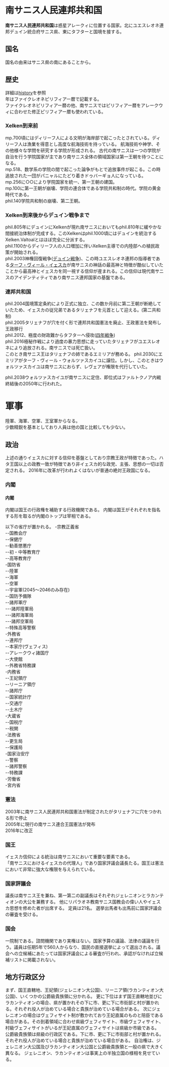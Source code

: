 # 南サニス人民連邦共和国
**南サニス人民連邦共和国**は惑星アレークィに位置する国家。北にユエスレオネ連邦デュイン統合府サニス県、東にタフターと国境を接する。
## 国名
国名の由来はサニス県の南にあることから。
## 歴史
詳細は[history]()を参照  
年はファイクレオネピリフィアー暦で記載する。  
ファイクレオネピリフィアー暦の他、南サニスではピリフィアー暦をアレークウィに合わせた修正ピリフィアー暦も使われている。  
### Xelken到来前
mp.700頃にはディリーフ人による文明が海岸部で起こったとされている。ディリーフ人は漁業を得意とし高度な航海技術を持っている。
航海技術や神学、その他様々な学問を研究する学院が形成される。
古代の南サニスは一つの学院が自治を行う学院国家が主であり南サニス全体の領域国家は第一王朝を待つことになる。  
mp.518、数学系の学院の間で起こった論争がもとで追放事件が起こる。この時追放された一団がパニャルにたどり着きドゥバーギョ人になっている。  
mp.256に○○により学院国家を統一、第一王朝の建国。  
mp.100に第一王朝が崩壊、学院の連合体である学院共和制の時代。学院の黄金時代である。  
phil.140学院共和制の崩壊、第二王朝。  
### Xelken到来後からデュイン戦争まで  
phil.805年にデュインにXelkenが現れ南サニスにおいてもphil.810年に緩やかな間接統治体制が完成する。このXelkenはphil.1000頃にはデュインを統治するXelken.Valtoalとはほぼ完全に分派する。  
phil.1100からディリーフ人の人口増加に伴いXelken主導での内陸部への植民政策が開始される。  
phil.2003神権回復戦争([デュイン戦争]())、この時ユエスレオネ連邦の指導者である[ターフ・ヴィール・イェスカ](https://sites.google.com/site/jurliyuuri/you-li-ren-ming-lu/tarf-virl-jeska)が南サニスの神話の最高神と特徴が酷似していたことから最高神とイェスカを同一視する信仰が産まれる。この信仰は現代南サニスのアイデンティティであり南サニス連邦国家の基盤である。  
### 連邦共和国
phil.2004国境策定条約により正式に独立、この数か月前に第二王朝が断絶していたため、イェスカの従兄弟であるタリェナフを元首として迎える。(第二共和制)   
phil.2005タリェナフが穴を付く形で連邦共和国憲法を廃止、王政憲法を発布し王政移行  
phil.2012、極度の財政難からタフターへ侵攻([四年戦争](http://www.jurliyuuri.info/w/index.php?curid=578))  
phil.2016極秘作戦により過度の暴力思想に走っていたタリェナフがユエスレオネにより追放される。南サニスでは死亡扱い。  
このとき南サニス王はタリェナフの姉であるエミリアが務める。
phil.2030にエミリアがターフ・ヴィール・ウォルツァスカイユに譲位。しかし、このときはウォルツァスカイユは南サニスにおらず、レヴェアが権限を代行していた。  

phil.2038ウォルツァスカイユが南サニスに定住、即位式はファルトクノア内戦終結後の2050年に行われた。  
# 軍事
陸軍、海軍、空軍、王室軍からなる。  
少数精鋭を基本としており人員は他の国と比較しても少ない。  
## 政治
上述の通りイェスカに対する信仰を基盤としており宗教王政が特徴であった。ハタ王国以上の政教一致が特徴であり非イェスカ的な政党、主張、思想の一切は否定される。
2016年に改革が行われよくはないが普通の絶対王政国になる。 
### 内閣
#### 内閣
内閣は国王の行政権を補助する行政機関である。
内閣は国王がそれぞれを指名する形を取るが内閣のトップは宰相である。


以下の省庁が置かれる。
-宗教正義省  
--国教会庁  
--保健庁  
--勧善懲悪庁  
--初・中等教育庁  
--高等教育庁  
-国防省  
--陸軍  
--海軍  
--空軍  
--宇宙軍(2045〜2046のみ存在)  
--国防予備隊  
--諸邦軍庁  
---諸邦陸軍局  
---諸邦海軍局  
---諸邦空軍局  
--特殊高等警察  
-外務省  
--連邦庁  
--本家庁(ヴェフィス)  
--アレークウィ諸国庁  
--大使館  
--外務省特務課  
-内務省  
--王妃領庁  
--リーニア領庁  
--諸邦庁  
--国家統計庁  
--交通庁  
--土木庁  
-大蔵省  
--国税庁  
--税関  
-法務省  
--更生局  
--保護局  
-国家治安庁  
--警察  
--諸邦警察  
--特務課  
-労働省  
-宮内省  
### 憲法
2003年に南サニス人民連邦共和国憲法が制定されたがタリェナフに穴をつかれる形で停止  
2005年に現行の南サニス連合王国憲法が発布  
2016年に改正  
### 国王
イェスカ信仰による統治は南サニスにおいて重要な要素である。  
「南サニスにおけるイェスカの代理人」であり国家評議会議長たる。国王は憲法において非常に強大な権限を与えられている。  
### 国家評議会
議長は南サニス王を兼ね、第一第二の副議長はそれぞれジェレニオンとラカンティオンの大公を兼務する。
他にリパラオネ教南サニス国教会の偉い人やイェスカ思想を修めた者が出席する。
定員は21名。
選挙出馬者も出馬前に国家評議会の審査を受ける。  
### 国会
一院制である。諮問機関であり実権はない。国家予算の議論、法律の議論を行う。議員は任期5年で560人からなり、国民の直接選挙によって選出される。議会への立候補にあたっては国家評議会による審査が行われ、承認がなければ立候補リストに掲載されない。  
## 地方行政区分
まず、国王直轄地、王妃領(ジェレニオン大公国)、リーニア領(ラカンティオン大公国)、いくつかの公爵級貴族領に分かれる。
更に下位はまず国王直轄地並びにラカンティオンの場合、県が置かれその下に市、更に下に市街部と村が置かれる。それぞれ役人が治めている場合と貴族が治めている場合がある。
次にジェレニオンの場合はヴェフィサイト制が敷かれており王妃直属のものと陪臣である場合がある。その到着領域に合わせ県級ヴェフィサイト、市級ヴェフィサイト、村級ヴェフィサイトがいるが王妃直属のヴェフィサイトは県級か市級である。
公爵級貴族領は県級の行政区である。下に市、更に下に市街部と村が置かれる。それぞれ役人が治めている場合と貴族が治めている場合がある。
自治権は、ジェレニオン大公国及びラカンティオン大公国と公爵級貴族領と一般の県で大きく異なる。
ジェレニオン、ラカンティオンは事実上の半独立国の様相を見せている。
